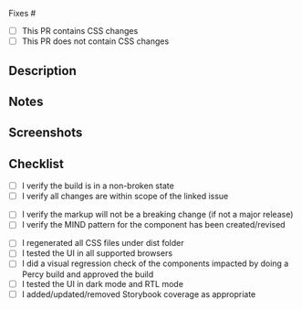 <!-- Insert GitHub issue number below -->
Fixes #

<!-- Select which type of PR this is -->
- [ ] This PR contains CSS changes
- [ ] This PR does not contain CSS changes

## Description
<!-- Briefly describe the proposed changes -->

## Notes
<!-- Be sure to mention anything unusual, out-of-scope or new technical debt, etc -->

## Screenshots
<!-- Upload screenshots of UI before & after these changes -->

## Checklist
<!-- Acknowledge completion of steps in checklists below. Delete lists that are not applicable -->

<!-- For all PR types -->
- [ ] I verify the build is in a non-broken state
- [ ] I verify all changes are within scope of the linked issue

<!-- For Markup Changes -->
- [ ] I verify the markup will not be a breaking change (if not a major release)
- [ ] I verify the MIND pattern for the component has been created/revised

<!-- For CSS changes -->
- [ ] I regenerated all CSS files under dist folder
- [ ] I tested the UI in all supported browsers
- [ ] I did a visual regression check of the components impacted by doing a Percy build and approved the build
- [ ] I tested the UI in dark mode and RTL mode
- [ ] I added/updated/removed Storybook coverage as appropriate
